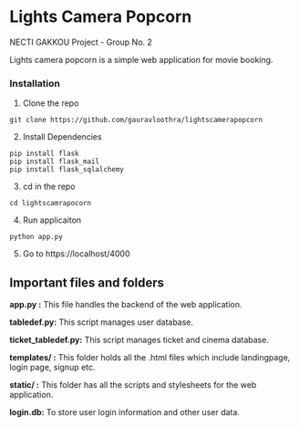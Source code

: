 # Lights Camera Popcorn
NECTI GAKKOU Project - Group No. 2

Lights camera popcorn is a simple web application for movie booking. 

### Installation
1. Clone the repo
```
git clone https://github.com/gauravloothra/lightscamerapopcorn
```
2. Install Dependencies
```
pip install flask
pip install flask_mail
pip install flask_sqlalchemy
```
3. cd in the repo
```
cd lightscamrapocorn
```
4. Run applicaiton
```
python app.py
```
5. Go to https://localhost/4000

## Important files and folders

**app.py :** This file handles the backend of the web application.

**tabledef.py:** This script manages user database.

**ticket_tabledef.py:** This script manages ticket and cinema database. 

**templates/ :** This folder holds all the .html files which include landingpage, login page, signup etc.

**static/ :** This folder has all the scripts and stylesheets for the web application.

**login.db:** To store user login information and other user data.
